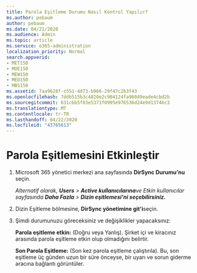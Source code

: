 ```yaml
---
title: Parola Eşitleme Durumu Nasıl Kontrol Yapılır?
ms.author: pebaum
author: pebaum
ms.date: 04/21/2020
ms.audience: Admin
ms.topic: article
ms.service: o365-administration
localization_priority: Normal
search.appverid:
- MET150
- MOE150
- MEW150
- MED150
- MBS150
ms.assetid: 7aa9628f-c551-4d73-b966-29f47c2b3f43
ms.openlocfilehash: 7ddb515b3c4820e2c904124fa96049eade4cbd2b
ms.sourcegitcommit: 631cbb5f03e5371f0995e976536d24e9d13746c3
ms.translationtype: MT
ms.contentlocale: tr-TR
ms.lasthandoff: 04/22/2020
ms.locfileid: "43765613"
---
```

# <a name="enable-password-sync"></a>Parola Eşitlemesini Etkinleştir

1.  Microsoft 365 yönetici merkezi ana sayfasında **DirSync Durumu'nu** seçin. 
    
     *Alternatif olarak, **Users** \> **Active kullanıcılarına**ve Etkin kullanıcılar sayfasında **Daha Fazla** \> **Dizin eşitlemesi'ni seçebilirsiniz.*** 
    
2. Dizin Eşitleme bölmesine, **DirSync yönetimine git'i**seçin. 
    
3. Şimdi durumunuzu göreceksiniz ve değişiklikler yapacaksınız:
    
    **Parola eşitleme etkin:** (Doğru veya Yanlış). Şirket içi ve kiracınız arasında parola eşitleme etkin olup olmadığını belirtir. 
    
    **Son Parola Eşitleme:** (Son kez parola eşitleme çalıştırıla). Bu, son eşitleme üç günden uzun bir süre önceyse, bir uyarı ve sorun giderme aracına bağlantı görüntüler. 
    

